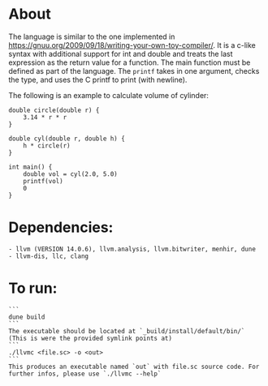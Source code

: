 # About
The language is similar to the one implemented in https://gnuu.org/2009/09/18/writing-your-own-toy-compiler/. It is a c-like syntax with additional support for int and double and treats the last expression as the return value for a function. The main function must be defined as part of the language. The `printf` takes in one argument, checks the type, and uses the C printf to print (with newline).

The following is an example to calculate volume of cylinder:
```
double circle(double r) {
    3.14 * r * r
}

double cyl(double r, double h) {
    h * circle(r)
}

int main() {
    double vol = cyl(2.0, 5.0)
    printf(vol)
    0
}

```

# Dependencies: 
    - llvm (VERSION 14.0.6), llvm.analysis, llvm.bitwriter, menhir, dune
    - llvm-dis, llc, clang

# To run:
    ```
    dune build
    ```
    The executable should be located at `_build/install/default/bin/` (This is were the provided symlink points at)
    ```
    ./llvmc <file.sc> -o <out>
    ```
    This produces an executable named `out` with file.sc source code. For further infos, please use `./llvmc --help`

